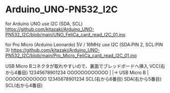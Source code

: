 # Arduino_UNO-PN532_I2C

for Arduino UNO
use I2C (SDA, SCL)
https://github.com/kitazaki/Arduino_UNO-PN532_I2C/blob/main/UNO_FeliCa_card_read_I2C_01.ino


for Pro Micro (Arduino Leonardo) 5V / 16MHz
use I2C (SDA:PIN 2, SCL:PIN 3)
https://github.com/kitazaki/Arduino_UNO-PN532_I2C/blob/main/Pro_Micro_FeliCa_card_read_I2C_01.ino

USB Micro Bコネクタが取れやすいので、裏面でブレッドボードへ挿入
          VCC(右から4番目)
12345678901234
OOOOOOOOOOOO
            |
            |→ USB Micro B
            |
OOOOOOOOOOOO
12345678901234
      SCL(右から6番目)
        SDA(右から5番目)
          SCL(右から4番目)
          
